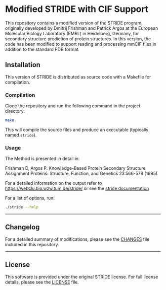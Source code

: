 # Modified STRIDE with CIF Support

This repository contains a modified version of the STRIDE program, originally developed by Dmitrij Frishman and Patrick Argos at the European Molecular Biology Laboratory (EMBL) in Heidelberg, Germany, for secondary structure prediction of protein structures. In this version, the code has been modified to support reading and processing mmCIF files in addition to the standard PDB format.

## Installation

This version of STRIDE is distributed as source code with a Makefile for compilation.

### Compilation

Clone the repository and run the following command in the project directory:

```bash
make
```

This will compile the source files and produce an executable (typically named `stride`).

### Usage

The Method is presented in detail in:

Frishman D, Argos P. Knowledge-Based Protein Secondary Structure Assignment Proteins: Structure, Function, and Genetics 23:566-579 (1995)

For a detailed information on the output refer to https://webclu.bio.wzw.tum.de/stride/ or see the [stride documentation](https://webclu.bio.wzw.tum.de/stride/stride.doc)

For a list of options, run:

```bash
./stride --help
```

---

## Changelog

For a detailed summary of modifications, please see the [CHANGES](CHANGES.md) file included in this repository.

---

## License

This software is provided under the original STRIDE license. For full license details, please see the [LICENSE](LICENSE) file.
